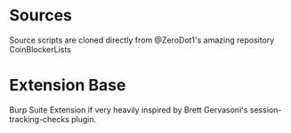 # Sources
Source scripts are cloned directly from @ZeroDot1's amazing repository CoinBlockerLists

# Extension Base
Burp Suite Extension if very heavily inspired by Brett Gervasoni's session-tracking-checks plugin.
